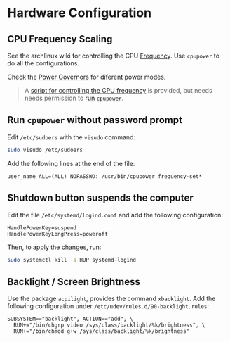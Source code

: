 # Hardware Configuration


## CPU Frequency Scaling

See the archlinux wiki for controlling the CPU [Frequency](https://wiki.archlinux.org/title/CPU_frequency_scaling).
Use `cpupower` to do all the configurations.

Check the [Power Governors](https://wiki.archlinux.org/title/CPU_frequency_scaling#Scaling_governors)
for diferent power modes.

> A [script for controlling the CPU frequency](../user/.local/bin/frequencymenu) is provided, but needs
> needs permission to [run `cpupower`](#run-cpupower-without-password-prompt).


## Run `cpupower` without password prompt

Edit `/etc/sudoers` with the `visudo` command:

```sh
sudo visudo /etc/sudoers
```

Add the following lines at the end of the file:

```
user_name ALL=(ALL) NOPASSWD: /usr/bin/cpupower frequency-set*
```


## Shutdown button suspends the computer

Edit the file `/etc/systemd/logind.conf` and add the following configuration:

```
HandlePowerKey=suspend
HandlePowerKeyLongPress=poweroff
```

Then, to apply the changes, run:

```sh
sudo systemctl kill -s HUP systemd-logind
```


## Backlight / Screen Brightness

Use the package `acpilight`, provides the command `xbacklight`. Add the following configuration
under `/etc/udev/rules.d/90-backlight.rules`:

```
SUBSYSTEM=="backlight", ACTION=="add", \
  RUN+="/bin/chgrp video /sys/class/backlight/%k/brightness", \
  RUN+="/bin/chmod g+w /sys/class/backlight/%k/brightness"
```
